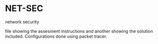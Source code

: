 # NET-SEC
network security

file showing the assesment instructions and another showing  the solution included.
Configurations done using packet tracer.

